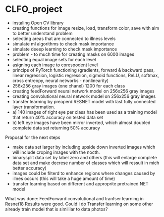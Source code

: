 # CLFO_project

- instaling Open CV library
- creating functions for image resize, load, transform color, save with aim to better understand problem
- selecting areas that are connected to illness levels
- simulate ml algorithms to check mask importance
- simulate deeep learning to check mask importance
- problem - to much time for creating masks on 6000 images
- selecting equal image sets for each level
- asigning each image to corespodent level
- princips of PyTorch functioning (gradients, forward & backward pass, linear regression, logistic regression, sigmoid functions, ReLU, softmax, cross entreopy, neural networks - nonlinearity)
- 256x256 gray images (one chanel) 1200 for each class
- creating feedForward neural network model on 256x256 gray images
- creating convolutional neural network model on 256x256 gray images
- transfer learning by preaperd RESNET model with last fully connected layer transformation. 
- a) 140 images of right eye per class has been used as a training model that return 40% accuracy on tested data set
- b) left eye images have been mirror inverted, which almost doubled complete data set returning 50% accuracy
 
Proposal for the next steps
- make data set larger by including upside down inverted images which will include croping images with the nocth.
- binarysplit data set by label zero and others (this will enlarge complete data set and make decrese number of classes which will ressult in mich better accuracy)
- images could be filterd to enhance regions where changes caused by illnes occurs (this will take a huge amount of time)
- transfer learning based on different and approprite pretrained NET model


What was done: FeedForward convolutional and tranfser learning in Resnet18
Results were good.
Could i do Transfer learning on some other already train model that is simililar to data photos?
